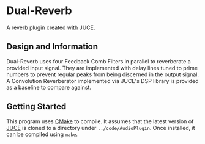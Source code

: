 # Dual-Reverb
A reverb plugin created with JUCE.

## Design and Information
Dual-Reverb uses four Feedback Comb Filters in parallel to reverberate a provided input signal. They are implemented with delay lines tuned to prime numbers to prevent regular peaks from being discerned in the output signal. A Convolution Reverberator implemented via JUCE's DSP library is provided as a baseline to compare against.

## Getting Started
This program uses [CMake](https://cmake.org/) to compile. It assumes that the latest version of [JUCE](https://github.com/juce-framework/JUCE) is cloned to a directory under ```../code/AudioPlugin```. Once installed, it can be compiled using ```make```.
